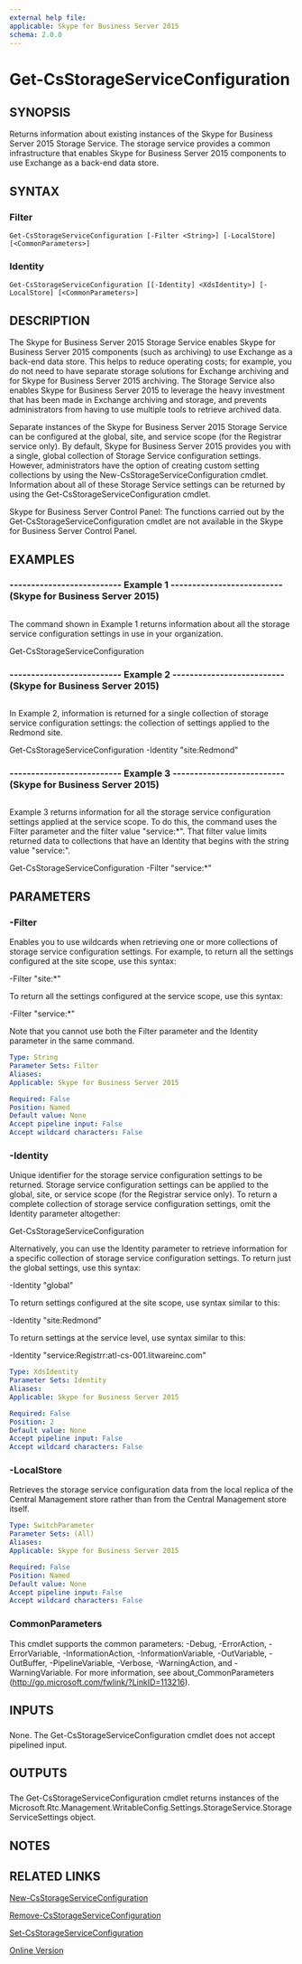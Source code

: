 ```yaml
---
external help file: 
applicable: Skype for Business Server 2015
schema: 2.0.0
---
```


# Get-CsStorageServiceConfiguration

## SYNOPSIS
Returns information about existing instances of the Skype for Business Server 2015 Storage Service.
The storage service provides a common infrastructure that enables Skype for Business Server 2015 components to use Exchange as a back-end data store.

## SYNTAX

### Filter
```
Get-CsStorageServiceConfiguration [-Filter <String>] [-LocalStore] [<CommonParameters>]
```

### Identity
```
Get-CsStorageServiceConfiguration [[-Identity] <XdsIdentity>] [-LocalStore] [<CommonParameters>]
```

## DESCRIPTION
The Skype for Business Server 2015 Storage Service enables Skype for Business Server 2015 components (such as archiving) to use Exchange as a back-end data store.
This helps to reduce operating costs; for example, you do not need to have separate storage solutions for Exchange archiving and for Skype for Business Server 2015 archiving.
The Storage Service also enables Skype for Business Server 2015 to leverage the heavy investment that has been made in Exchange archiving and storage, and prevents administrators from having to use multiple tools to retrieve archived data.

Separate instances of the Skype for Business Server 2015 Storage Service can be configured at the global, site, and service scope (for the Registrar service only).
By default, Skype for Business Server 2015 provides you with a single, global collection of Storage Service configuration settings.
However, administrators have the option of creating custom setting collections by using the New-CsStorageServiceConfiguration cmdlet.
Information about all of these Storage Service settings can be returned by using the Get-CsStorageServiceConfiguration cmdlet.

Skype for Business Server Control Panel: The functions carried out by the Get-CsStorageServiceConfiguration cmdlet are not available in the Skype for Business Server Control Panel.

## EXAMPLES

### -------------------------- Example 1 -------------------------- (Skype for Business Server 2015)
```

```

The command shown in Example 1 returns information about all the storage service configuration settings in use in your organization.

Get-CsStorageServiceConfiguration

### -------------------------- Example 2 -------------------------- (Skype for Business Server 2015)
```

```

In Example 2, information is returned for a single collection of storage service configuration settings: the collection of settings applied to the Redmond site.

Get-CsStorageServiceConfiguration -Identity "site:Redmond"

### -------------------------- Example 3 -------------------------- (Skype for Business Server 2015)
```

```

Example 3 returns information for all the storage service configuration settings applied at the service scope.
To do this, the command uses the Filter parameter and the filter value "service:*".
That filter value limits returned data to collections that have an Identity that begins with the string value "service:".

Get-CsStorageServiceConfiguration -Filter "service:*"

## PARAMETERS

### -Filter
Enables you to use wildcards when retrieving one or more collections of storage service configuration settings.
For example, to return all the settings configured at the site scope, use this syntax:

-Filter "site:*"

To return all the settings configured at the service scope, use this syntax:

-Filter "service:*"

Note that you cannot use both the Filter parameter and the Identity parameter in the same command.

```yaml
Type: String
Parameter Sets: Filter
Aliases: 
Applicable: Skype for Business Server 2015

Required: False
Position: Named
Default value: None
Accept pipeline input: False
Accept wildcard characters: False
```

### -Identity
Unique identifier for the storage service configuration settings to be returned.
Storage service configuration settings can be applied to the global, site, or service scope (for the Registrar service only).
To return a complete collection of storage service configuration settings, omit the Identity parameter altogether:

Get-CsStorageServiceConfiguration

Alternatively, you can use the Identity parameter to retrieve information for a specific collection of storage service configuration settings.
To return just the global settings, use this syntax:

-Identity "global"

To return settings configured at the site scope, use syntax similar to this:

-Identity "site:Redmond"

To return settings at the service level, use syntax similar to this:

-Identity "service:Registrr:atl-cs-001.litwareinc.com"

```yaml
Type: XdsIdentity
Parameter Sets: Identity
Aliases: 
Applicable: Skype for Business Server 2015

Required: False
Position: 2
Default value: None
Accept pipeline input: False
Accept wildcard characters: False
```

### -LocalStore
Retrieves the storage service configuration data from the local replica of the Central Management store rather than from the Central Management store itself.

```yaml
Type: SwitchParameter
Parameter Sets: (All)
Aliases: 
Applicable: Skype for Business Server 2015

Required: False
Position: Named
Default value: None
Accept pipeline input: False
Accept wildcard characters: False
```

### CommonParameters
This cmdlet supports the common parameters: -Debug, -ErrorAction, -ErrorVariable, -InformationAction, -InformationVariable, -OutVariable, -OutBuffer, -PipelineVariable, -Verbose, -WarningAction, and -WarningVariable. For more information, see about_CommonParameters (http://go.microsoft.com/fwlink/?LinkID=113216).

## INPUTS

###  
None.
The Get-CsStorageServiceConfiguration cmdlet does not accept pipelined input.

## OUTPUTS

###  
The Get-CsStorageServiceConfiguration cmdlet returns instances of the Microsoft.Rtc.Management.WritableConfig.Settings.StorageService.StorageServiceSettings object.

## NOTES

## RELATED LINKS

[New-CsStorageServiceConfiguration]()

[Remove-CsStorageServiceConfiguration]()

[Set-CsStorageServiceConfiguration]()

[Online Version](http://technet.microsoft.com/EN-US/library/b3a1e270-bab1-4233-a5f6-d97b03b03c48(OCS.16).aspx)

